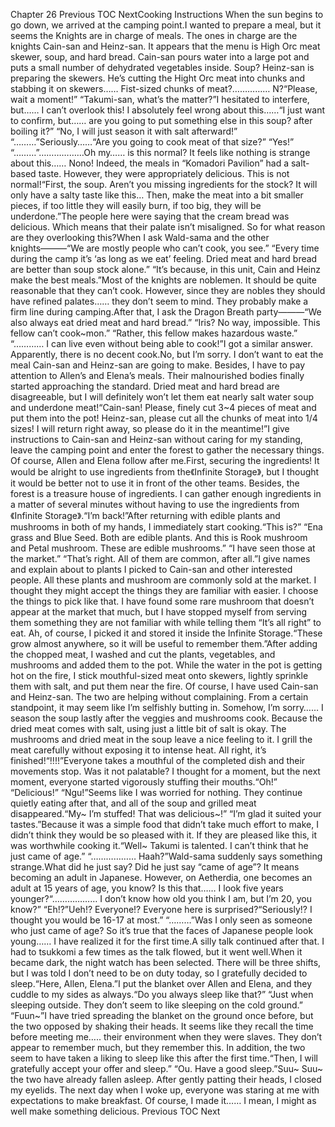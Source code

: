 Chapter 26 Previous TOC NextCooking Instructions When the sun begins to go down, we arrived at the camping point.I wanted to prepare a meal, but it seems the Knights are in charge of meals. The ones in charge are the knights Cain-san and Heinz-san. It appears that the menu is High Orc meat skewer, soup, and hard bread. Cain-san pours water into a large pot and puts a small number of dehydrated vegetables inside. Soup? Heinz-san is preparing the skewers. He’s cutting the Hight Orc meat into chunks and stabbing it on skewers…… Fist-sized chunks of meat?…………… N?“Please, wait a moment!” “Takumi-san, what’s the matter?”I hesitated to interfere, but…… I can’t overlook this! I absolutely feel wrong about this……“I just want to confirm, but…… are you going to put something else in this soup? after boiling it?” “No, I will just season it with salt afterward!” “………”Seriously……“Are you going to cook meat of that size?” “Yes!” “………”………………Oh my…… is this normal? It feels like nothing is strange about this…… Nono! Indeed, the meals in “Komadori Pavilion” had a salt-based taste. However, they were appropriately delicious. This is not normal!“First, the soup. Aren’t you missing ingredients for the stock? It will only have a salty taste like this… Then, make the meat into a bit smaller pieces, if too little they will easily burn, if too big, they will be underdone.”The people here were saying that the cream bread was delicious. Which means that their palate isn’t misaligned. So for what reason are they overlooking this?When I ask Wald-sama and the other knights―――“We are mostly people who can’t cook, you see.” “Every time during the camp it’s ‘as long as we eat’ feeling. Dried meat and hard bread are better than soup stock alone.” “It’s because, in this unit, Cain and Heinz make the best meals.”Most of the knights are noblemen. It should be quite reasonable that they can’t cook. However, since they are nobles they should have refined palates…… they don’t seem to mind. They probably make a firm line during camping.After that, I ask the Dragon Breath party―――“We also always eat dried meat and hard bread.” “Iris? No way, impossible. This fellow can’t cook~mon.” “Rather, this fellow makes hazardous waste.” “………… I can live even without being able to cook!”I got a similar answer. Apparently, there is no decent cook.No, but I’m sorry. I don’t want to eat the meal Cain-san and Heinz-san are going to make. Besides, I have to pay attention to Allen’s and Elena’s meals. Their malnourished bodies finally started approaching the standard. Dried meat and hard bread are disagreeable, but I will definitely won’t let them eat nearly salt water soup and underdone meat!“Cain-san! Please, finely cut 3~4 pieces of meat and put them into the pot! Heinz-san, please cut all the chunks of meat into 1/4 sizes! I will return right away, so please do it in the meantime!”I give instructions to Cain-san and Heinz-san without caring for my standing, leave the camping point and enter the forest to gather the necessary things. Of course, Allen and Elena follow after me.First, securing the ingredients! It would be alright to use ingredients from the《Infinite Storage》, but I thought it would be better not to use it in front of the other teams. Besides, the forest is a treasure house of ingredients. I can gather enough ingredients in a matter of several minutes without having to use the ingredients from《Infinite Storage》.“I’m back!”After returning with edible plants and mushrooms in both of my hands, I immediately start cooking.“This is?” “Ena grass and Blue Seed. Both are edible plants. And this is Rook mushroom and Petal mushroom. These are edible mushrooms.” “I have seen those at the market.” “That’s right. All of them are common, after all.”I give names and explain about to plants I picked to Cain-san and other interested people. All these plants and mushroom are commonly sold at the market. I thought they might accept the things they are familiar with easier. I choose the things to pick like that. I have found some rare mushroom that doesn’t appear at the market that much, but I have stopped myself from serving them something they are not familiar with while telling them “It’s all right” to eat. Ah, of course, I picked it and stored it inside the Infinite Storage.“These grow almost anywhere, so it will be useful to remember them.”After adding the chopped meat, I washed and cut the plants, vegetables, and mushrooms and added them to the pot. While the water in the pot is getting hot on the fire, I stick mouthful-sized meat onto skewers, lightly sprinkle them with salt, and put them near the fire. Of course, I have used Cain-san and Heinz-san. The two are helping without complaining. From a certain standpoint, it may seem like I’m selfishly butting in. Somehow, I’m sorry…… I season the soup lastly after the veggies and mushrooms cook. Because the dried meat comes with salt, using just a little bit of salt is okay. The mushrooms and dried meat in the soup leave a nice feeling to it. I grill the meat carefully without exposing it to intense heat. All right, it’s finished!“!!!!”Everyone takes a mouthful of the completed dish and their movements stop. Was it not palatable? I thought for a moment, but the next moment, everyone started vigorously stuffing their mouths.“Oh!” “Delicious!” “Ngu!”Seems like I was worried for nothing. They continue quietly eating after that, and all of the soup and grilled meat disappeared.“My~ I’m stuffed! That was delicious~!” “I’m glad it suited your tastes.”Because it was a simple food that didn’t take much effort to make, I didn’t think they would be so pleased with it. If they are pleased like this, it was worthwhile cooking it.“Well~ Takumi is talented. I can’t think that he just came of age.” “……………… Haah?”Wald-sama suddenly says something strange.What did he just say? Did he just say “came of age”? It means becoming an adult in Japanese. However, on Aetherdia, one becomes an adult at 15 years of age, you know? Is this that…… I look five years younger?“……………… I don’t know how old you think I am, but I’m 20, you know?” “Eh!?”Ueh!? Everyone!? Everyone here is surprised?“Seriously!? I thought you would be 16-17 at most.” “………”Was I only seen as someone who just came of age? So it’s true that the faces of Japanese people look young…… I have realized it for the first time.A silly talk continued after that. I had to tsukkomi a few times as the talk flowed, but it went well.When it became dark, the night watch has been selected. There will be three shifts, but I was told I don’t need to be on duty today, so I gratefully decided to sleep.“Here, Allen, Elena.”I put the blanket over Allen and Elena, and they cuddle to my sides as always.“Do you always sleep like that?” “Just when sleeping outside. They don’t seem to like sleeping on the cold ground.” “Fuun~”I have tried spreading the blanket on the ground once before, but the two opposed by shaking their heads. It seems like they recall the time before meeting me….. their environment when they were slaves. They don’t appear to remember much, but they remember this. In addition, the two seem to have taken a liking to sleep like this after the first time.“Then, I will gratefully accept your offer and sleep.” “Ou. Have a good sleep.”Suu~ Suu~ the two have already fallen asleep. After gently patting their heads, I closed my eyelids. The next day when I woke up, everyone was staring at me with expectations to make breakfast. Of course, I made it…… I mean, I might as well make something delicious. Previous TOC Next